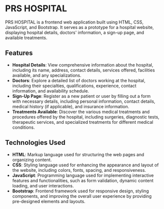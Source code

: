 # PRS HOSPITAL

PRS HOSPITAL is a frontend web application built using HTML, CSS, JavaScript, and Bootstrap. It serves as a prototype for a hospital website, displaying hospital details, doctors' information, a sign-up page, and available treatments.

## Features

- **Hospital Details**: View comprehensive information about the hospital, including its name, address, contact details, services offered, facilities available, and any specializations.
- **Doctors**: Explore a detailed list of doctors working at the hospital, including their specialties, qualifications, experience, contact information, and availability schedule.
- **Sign-Up Page**: Register as a new patient or user by filling out a form with necessary details, including personal information, contact details, medical history (if applicable), and insurance information.
- **Treatments Available**: Discover the various medical treatments and procedures offered by the hospital, including surgeries, diagnostic tests, therapeutic services, and specialized treatments for different medical conditions.

## Technologies Used

- **HTML**: Markup language used for structuring the web pages and organizing content.
- **CSS**: Styling language used for enhancing the appearance and layout of the website, including colors, fonts, spacing, and responsiveness.
- **JavaScript**: Programming language used for implementing interactive features and functionalities, such as form validation, dynamic content loading, and user interactions.
- **Bootstrap**: Frontend framework used for responsive design, styling components, and improving the overall user experience by providing pre-designed elements and layouts.
